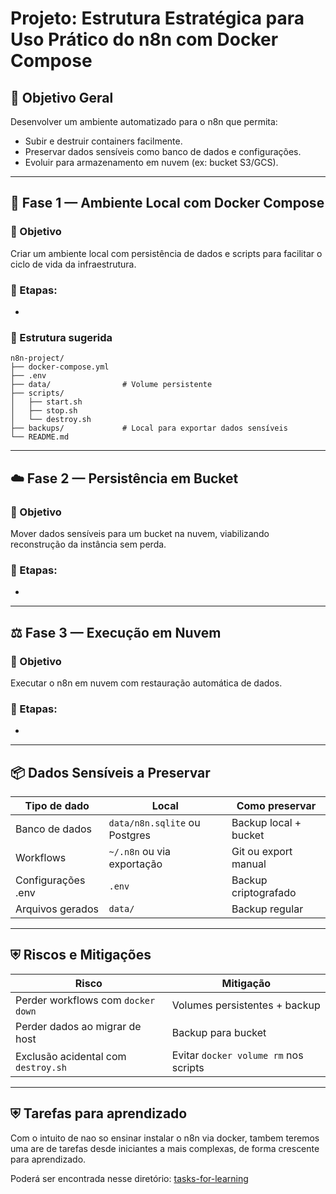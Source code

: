 # Projeto: Estrutura Estratégica para Uso Prático do n8n com Docker Compose

## 🚀 Objetivo Geral

Desenvolver um ambiente automatizado para o n8n que permita:

- Subir e destruir containers facilmente.
- Preservar dados sensíveis como banco de dados e configurações.
- Evoluir para armazenamento em nuvem (ex: bucket S3/GCS).

---

## 💩 Fase 1 — Ambiente Local com Docker Compose

### 🎯 Objetivo

Criar um ambiente local com persistência de dados e scripts para facilitar o ciclo de vida da infraestrutura.

### 📌 Etapas:

-

### 📂 Estrutura sugerida

```
n8n-project/
├── docker-compose.yml
├── .env
├── data/                # Volume persistente
├── scripts/
│   ├── start.sh
│   ├── stop.sh
│   └── destroy.sh
├── backups/             # Local para exportar dados sensíveis
└── README.md
```

---

## ☁️ Fase 2 — Persistência em Bucket

### 🎯 Objetivo

Mover dados sensíveis para um bucket na nuvem, viabilizando reconstrução da instância sem perda.

### 📌 Etapas:

-

---

## ⚖️ Fase 3 — Execução em Nuvem

### 🎯 Objetivo

Executar o n8n em nuvem com restauração automática de dados.

### 📌 Etapas:

-

---

## 📦 Dados Sensíveis a Preservar

| Tipo de dado       | Local                         | Como preservar        |
| ------------------ | ----------------------------- | --------------------- |
| Banco de dados     | `data/n8n.sqlite` ou Postgres | Backup local + bucket |
| Workflows          | `~/.n8n` ou via exportação    | Git ou export manual  |
| Configurações .env | `.env`                        | Backup criptografado  |
| Arquivos gerados   | `data/`                       | Backup regular        |

---

## ⛨️ Riscos e Mitigações

| Risco                               | Mitigação                             |
| ----------------------------------- | ------------------------------------- |
| Perder workflows com `docker down`  | Volumes persistentes + backup         |
| Perder dados ao migrar de host      | Backup para bucket                    |
| Exclusão acidental com `destroy.sh` | Evitar `docker volume rm` nos scripts |

---

## ⛨️ Tarefas para aprendizado

Com o intuito de nao so ensinar instalar o n8n via docker, tambem teremos uma are de tarefas desde iniciantes a mais complexas, de forma crescente para aprendizado.

Poderá ser encontrada nesse diretório: [tasks-for-learning](https://github.com/gentildf/automationAcademy/tree/main/n8n-docker-compose/tasks-for-learning)
